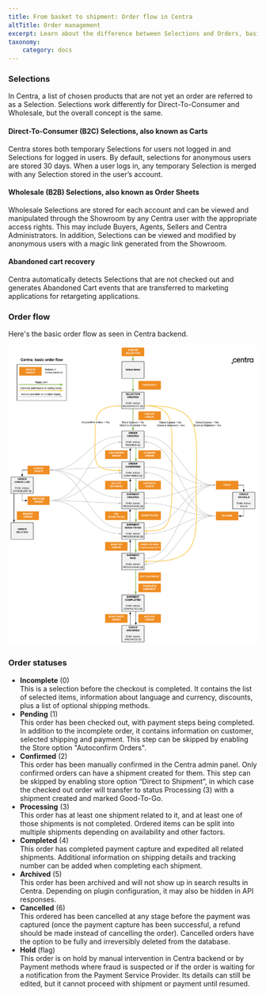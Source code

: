 ```yaml
---
title: From basket to shipment: Order flow in Centra
altTitle: Order management
excerpt: Learn about the difference between Selections and Orders, basic Order flow in Centra, and all statuses an Order can have.
taxonomy:
    category: docs
---
```


### Selections

In Centra, a list of chosen products that are not yet an order are referred to as a Selection. Selections work differently for Direct-To-Consumer and Wholesale, but the overall concept is the same.

#### Direct-To-Consumer (B2C) Selections, also known as Carts

Centra stores both temporary Selections for users not logged in and Selections for logged in users. By default, selections for anonymous users are stored 30 days. When a user logs in, any temporary Selection is merged with any Selection stored in the user’s account.

#### Wholesale (B2B) Selections, also known as Order Sheets

Wholesale Selections are stored for each account and can be viewed and manipulated through the Showroom by any Centra user with the appropriate access rights. This may include Buyers, Agents, Sellers and Centra Administrators. In addition, Selections can be viewed and modified by anonymous users with a magic link generated from the Showroom.

#### Abandoned cart recovery 

Centra automatically detects Selections that are not checked out and generates Abandoned Cart events that are transferred to marketing applications for retargeting applications.

### Order flow

Here's the basic order flow as seen in Centra backend.

![OrderFlow](order-flow.png?lightbox=3333x4000&resize=1200)

### Order statuses

* **Incomplete** (0)  
  This is a selection before the checkout is completed. It contains the list of selected items, information about language and currency, discounts, plus a list of optional shipping methods.
* **Pending** (1)  
  This order has been checked out, with payment steps being completed. In addition to the incomplete order, it contains information on customer, selected shipping and payment. This step can be skipped by enabling the Store option "Autoconfirm Orders".
* **Confirmed** (2)  
  This order has been manually confirmed in the Centra admin panel. Only confirmed orders can have a shipment created for them. This step can be skipped by enabling store option “Direct to Shipment”, in which case the checked out order will transfer to status Processing (3) with a shipment created and marked Good-To-Go.
* **Processing** (3)  
  This order has at least one shipment related to it, and at least one of those shipments is not completed. Ordered items can be split into multiple shipments depending on availability and other factors.
* **Completed** (4)  
  This order has completed payment capture and expedited all related shipments. Additional information on shipping details and tracking number can be added when completing each shipment.
* **Archived** (5)  
  This order has been archived and will not show up in search results in Centra. Depending on plugin configuration, it may also be hidden in API responses.
* **Cancelled** (6)  
  This ordered has been cancelled at any stage before the payment was captured (once the payment capture has been successful, a refund should be made instead of cancelling the order). Cancelled orders have the option to be fully and irreversibly deleted from the database.
* **Hold** (flag)  
  This order is on hold by manual intervention in Centra backend or by Payment methods where fraud is suspected or if the order is waiting for a notification from the Payment Service Provider. Its details can still be edited, but it cannot proceed with shipment or payment until resumed.


<!--
### Create selection

> POST *base*/example/  

Request:
```json
{
    "lorem": "ipsum"
}
```

Response:
```json
{
    "result": "ok",
}
```

### Confirm order

> POST *base*/path/  

Request:
```json
{
    "lorem": "ipsum"
}
```

Response:
```json
{
    "result": "ok",
}
```

### Mark as paid

> POST /selections/ddff91abdd62069cc5fbf4cb23c6af68/payment  
> Request ID: 93ddb4320c3dea8741ad0b2ade4547c8

Request:
```json
{
    "selection": "ddff91abdd62069cc5fbf4cb23c6af68",
    "paymentMethod": "klarna-playground",
    "paymentMethodSpecificFields": [
    ],
    "paymentReturnPage": "http://localhost:3333/payment-status/",
    "paymentFailedPage": "http://localhost:3333/payment-fail/",
    "paymentMethodCallbackPage": "http://localhost:3333/payment-status/",
    "termsAndConditions": true,
    "consents": [
    ],
    "address": {
        "firstName": "Maximillian",
        "email": "hhh@maximilliangeorge.com",
        "lastName": "George",
        "address1": "Dybecksvu00e4gen 51",
        "address2": "",
        "city": "Stockholm",
        "zipCode": "16855",
        "country": "SE",
        "phoneNumber": "734444782",
        "password": "???", // Verified to be the correct hash
        "loggedIn": true,
        "register": false
    },
    "shippingAddress": null,
    "additionalFields": [
    ],
    "customerClubFields": [
    ],
    "internalOrder": false
}
```

Response:
```json
{
    "action": "form",
    "formHtml": "..." // Klarna form
}
```

### Get payment results

> POST /selections/payment-result  
Request ID: 47524dc7f3623581a4dcd7c6d3e9f51c

Request:
```json
{
    "selection": "ddff91abdd62069cc5fbf4cb23c6af68",
    "paymentMethodFields": {
        "centraPaymentMethod": "klarna-playground",
        "klarna_order": "bdf90ec3-0469-591f-85d4-57c5dca5fa00"
    }
}
```

Response:
```json
{
    "order": "588",
    "status": "untouched",
    "statusDescription": "Pending",
    "message": "Thank you for your order!",
    "date": "2019-06-17 11:18:58",
    "affiliateHtml": "...",
    "market": "1",
    "pricelist": "19",
    "language": null,
    "currency": "SEK",
    "paymentMethod": "klarna-playground",
    "paymentMethodName": "Klarna Playground",
    "shippingMethod": "sek",
    "shippingMethodName": "SEK",
    "warehouse": false,
    "items": [
        {
            "item": "23-281",
            "product": "23",
            "brandName": "CQP",
            "productName": "Chocolate",
            "size": "40",
            "sku": "CQP-ATLON-CHOCOLATE",
            "ean": "",
            "silkProduct": "27",
            "silkVariant": "1471",
            "quantity": 1,
            "comment": "",
            "storePickup": false,
            "line": "1f7602d3bbd19d05ccaf91411e96ca82",
            "priceEach": "3u00a0600.00u00a0SEK",
            "priceEachAsNumber": 3600,
            "totalPrice": "3u00a0600.00u00a0SEK",
            "totalPriceAsNumber": 3600,
            "priceEachBeforeDiscount": "3u00a0600.00u00a0SEK",
            "priceEachBeforeDiscountAsNumber": 3600,
            "anyDiscount": false,
            "taxPercent": 25,
            "priceEachWithoutTax": "2u00a0880.00u00a0SEK",
            "priceEachWithoutTaxAsNumber": 2880,
            "priceEachReduction": "0.00u00a0SEK",
            "priceEachReductionAsNumber": 0
        }
    ],
    "discounts": {
        "anyDiscount": false,
        "discount": "0.00u00a0SEK",
        "discountAsNumber": 0,
        "vouchers": [
        ],
        "automaticDiscounts": [
        ]
    },
    "totals": {
        "itemsTotalPrice": "3u00a0600.00u00a0SEK",
        "itemsTotalPriceAsNumber": 3600,
        "totalDiscountPrice": false,
        "totalDiscountPriceAsNumber": false,
        "shippingPrice": "0.00u00a0SEK",
        "shippingPriceAsNumber": 0,
        "handlingCostPrice": "0.00u00a0SEK",
        "handlingCostPriceAsNumber": 0,
        "totalQuantity": 1,
        "taxDeducted": false,
        "taxDeductedAsNumber": false,
        "taxAdded": false,
        "taxAddedAsNumber": false,
        "taxPercent": 25,
        "grandTotalPrice": "3u00a0600.00u00a0SEK",
        "grandTotalPriceAsNumber": 3600,
        "grandTotalPriceTax": "720.00u00a0SEK",
        "grandTotalPriceTaxAsNumber": 720
    },
    "vatExempt": false,
    "address": {
        "email": "hhh@maximilliangeorge.com",
        "firstName": "Maximillian",
        "lastName": "George",
        "company": "",
        "address1": "Dybecksvu00e4gen 51",
        "address2": "",
        "zipCode": "16855",
        "city": "Bromma",
        "state": "",
        "country": "SE",
        "countryName": "Sweden",
        "phoneNumber": "+46734444782",
        "vatNumber": ""
    },
    "shippingAddress": {
        "email": "hhh@maximilliangeorge.com",
        "firstName": "Maximillian",
        "lastName": "George",
        "company": "",
        "address1": "Dybecksvu00e4gen 51",
        "address2": "",
        "zipCode": "16855",
        "city": "Bromma",
        "state": "",
        "country": "SE",
        "countryName": "Sweden",
        "phoneNumber": "+46734444782"
    },
    "giftMessage": "",
    "additionalNotes": "",
    "shipments": [
    ],
    "paymentMethodData": {
        "snippet": "..."
    },
    "currencyFormat": {
        "currency": "SEK",
        "name": "SEK",
        "prefix": "",
        "suffix": " SEK",
        "decimalPoint": ".",
        "decimalDigits": "2",
        "uri": "sek"
    }
}
```

### The best is yet to come!
-->
